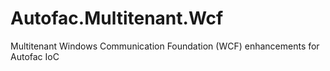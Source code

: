 Autofac.Multitenant.Wcf
=======================

Multitenant Windows Communication Foundation (WCF) enhancements for Autofac IoC
